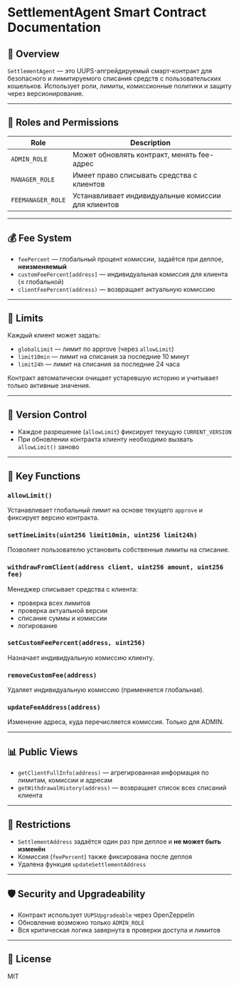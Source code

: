 # SettlementAgent Smart Contract Documentation

## 📘 Overview

`SettlementAgent` — это UUPS-апгрейдируемый смарт-контракт для безопасного и лимитируемого списания средств с пользовательских кошельков. Использует роли, лимиты, комиссионные политики и защиту через версионирование.

---

## 🔐 Roles and Permissions

| Role               | Description |
|--------------------|-------------|
| `ADMIN_ROLE`       | Может обновлять контракт, менять fee-адрес |
| `MANAGER_ROLE`     | Имеет право списывать средства с клиентов |
| `FEEMANAGER_ROLE`  | Устанавливает индивидуальные комиссии для клиентов |

---

## 💰 Fee System

- `feePercent` — глобальный процент комиссии, задаётся при деплое, **неизменяемый**
- `customFeePercent[address]` — индивидуальная комиссия для клиента (≤ глобальной)
- `clientFeePercent(address)` — возвращает актуальную комиссию

---

## 🧾 Limits

Каждый клиент может задать:

- `globalLimit` — лимит по approve (через `allowLimit`)
- `limit10min` — лимит на списания за последние 10 минут
- `limit24h` — лимит на списания за последние 24 часа

Контракт автоматически очищает устаревшую историю и учитывает только активные значения.

---

## 🔄 Version Control

- Каждое разрешение (`allowLimit`) фиксирует текущую `CURRENT_VERSION`
- При обновлении контракта клиенту необходимо вызвать `allowLimit()` заново

---

## 🔧 Key Functions

### `allowLimit()`
Устанавливает глобальный лимит на основе текущего `approve` и фиксирует версию контракта.

### `setTimeLimits(uint256 limit10min, uint256 limit24h)`
Позволяет пользователю установить собственные лимиты на списание.

### `withdrawFromClient(address client, uint256 amount, uint256 fee)`
Менеджер списывает средства с клиента:
- проверка всех лимитов
- проверка актуальной версии
- списание суммы и комиссии
- логирование

### `setCustomFeePercent(address, uint256)`
Назначает индивидуальную комиссию клиенту.

### `removeCustomFee(address)`
Удаляет индивидуальную комиссию (применяется глобальная).

### `updateFeeAddress(address)`
Изменение адреса, куда перечисляется комиссия. Только для ADMIN.

---

## 📊 Public Views

- `getClientFullInfo(address)` — агрегированная информация по лимитам, комиссии и адресам
- `getWithdrawalHistory(address)` — возвращает список всех списаний клиента

---

## 🚫 Restrictions

- `SettlementAddress` задаётся один раз при деплое и **не может быть изменён**
- Комиссия (`feePercent`) также фиксирована после деплоя
- Удалена функция `updateSettlementAddress`

---

## 🛡 Security and Upgradeability

- Контракт использует `UUPSUpgradeable` через OpenZeppelin
- Обновление возможно только `ADMIN_ROLE`
- Вся критическая логика завернута в проверки доступа и лимитов

---

## 📄 License

MIT
